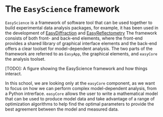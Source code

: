 # The `EasyScience` framework

`EasyScience` is a framework of software tool that can be used together to build experimental data analysis packages, for example, it has been used in the development of [EasyDiffraction](https://easydiffraction.org) and [EasyReflectometry](https://easyreflectometry.org)
The framework consists of both front- and back-end elements, where the front-end provides a shared library of graphical interface elements and the back-end offers a clear toolset for model-dependent analysis. 
The two parts of the framework are referred to as `EasyApp`, the graphical elements, and `easyCore` the analysis toolset. 

[TODO]: A figure showing the EasyScience framework and how things interact.

In this school, we are looking only at the `easyCore` component, as we want to focus on how we can perform complex model-dependent analysis, from a Python intrerface. 
`easyCore` allows the user to write a mathematical model that can be used to produce model data and take advantage of a range of optimization algorithms to help find the optimal parameters to provide the best agreement between the model and measured data.
